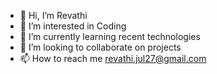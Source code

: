 - 👋 Hi, I’m Revathi
- 👀 I’m interested in Coding
- 🌱 I’m currently learning recent technologies
- 💞️ I’m looking to collaborate on projects
- 📫 How to reach me revathi.jul27@gmail.com
<!---
Revs31/Revs31 is a ✨ special ✨ repository because its `README.md` (this file) appears on your GitHub profile.
You can click the Preview link to take a look at your changes.
--->
